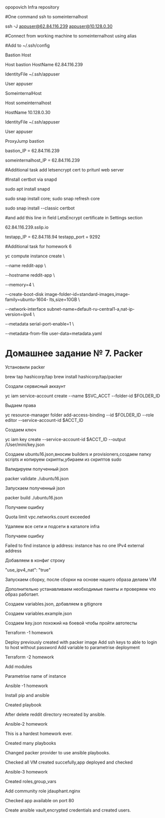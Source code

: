 opopovich Infra repository

#One command ssh to someinternalhost

ssh -J appuser@62.84.116.239 appuser@10.128.0.30

#Connect from working machine to someinternalhost using alias

#Add to ~/.ssh/config

Bastion Host

Host bastion HostName 62.84.116.239

IdentityFile ~/.ssh/appuser

User appuser

SomeinternalHost

Host someinternalhost

HostName 10.128.0.30

IdentityFile ~/.ssh/appuser

User appuser

ProxyJump bastion

bastion_IP = 62.84.116.239

someinternalhost_IP = 62.84.116.239

#Additional task add letsencrypt cert to pritunl web server

#Install certbot via snapd

sudo apt install snapd

sudo snap install core; sudo snap refresh core

sudo snap install --classic certbot

#and add this line in field LetsEncrypt certificate in Settings section

62.84.116.239.sslip.io

testapp_IP = 62.84.118.94 testapp_port = 9292

#Additional task for homework 6

yc compute instance create \ 

--name reddit-app \ 

--hostname reddit-app \ 

--memory=4 \ 

--create-boot-disk image-folder-id=standard-images,image-family=ubuntu-1604- lts,size=10GB \ 

--network-interface subnet-name=default-ru-central1-a,nat-ip-version=ipv4 \

--metadata serial-port-enable=1 \

--metadata-from-file user-data=metadata.yaml



# Домашнее задание № 7. Packer


Установили packer

brew tap hashicorp/tap brew install hashicorp/tap/packer

Создали сервисный аккаунт

yc iam service-account create --name $SVC_ACCT --folder-id $FOLDER_ID

Выдаем права

yc resource-manager folder add-access-binding --id $FOLDER_ID --role editor --service-account-id $ACCT_ID

Создаем ключ

yc iam key create --service-account-id $ACCT_ID --output /User/mini/key.json

Создаем ubuntu16.json,вносим builders и provisioners,создаем папку scripts и копируем скрипты,убираем из скриптов sudo

Валидируем полученный json

packer validate ./ubuntu16.json

Запускаем полученный json

packer build ./ubuntu16.json

Получаем ошибку

Quota limit vpc.networks.count exceeded

Удаляем все сети и подсети в каталоге infra

Получаем ошибку

Failed to find instance ip address: instance has no one IPv4 external address

Добавляем в конфиг строку

"use_ipv4_nat": "true"

Запускаем сборку, после сборки на основе нашего образа делаем VM

Дополнительно устанавливаем необходимые пакеты и проверяем что образ работает.

Создаем variables.json, добавляем в gitignore

Создаем variables.example.json

Создаем key.json похожий на боевой чтобы пройти автотесты

Terraform -1 homework

Deploy previously created with packer image
Add ssh keys to able to login to host without password
Add variable to parametrise deployment

Terraform -2 homework

Add modules

Parametrise name of instance

Ansible -1 homework

Install pip and ansible

Created playbook

After delete reddit directory recreated by ansible.

Ansible-2 homework

This is a hardest homework ever.

Created many playbooks

Changed packer provider to use ansible playbooks.

Checked all VM created succefully,app deployed and checked

Ansible-3 homework

Created roles,group_vars

Add community role jdauphant.nginx

Checked app available on port 80

Create ansible vault,encrypted credentials and created users.
